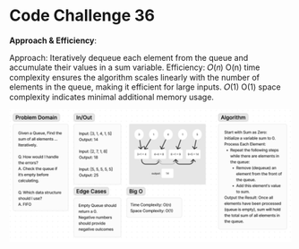 # Code Challenge 36

**Approach & Efficiency**:

Approach: Iteratively dequeue each element from the queue and accumulate their values in a sum variable.
Efficiency:
𝑂(𝑛)
O(n) time complexity ensures the algorithm scales linearly with the number of elements in the queue, making it efficient for large inputs.
𝑂(1)
O(1) space complexity indicates minimal additional memory usage.

![cc36](./cc36.png)
